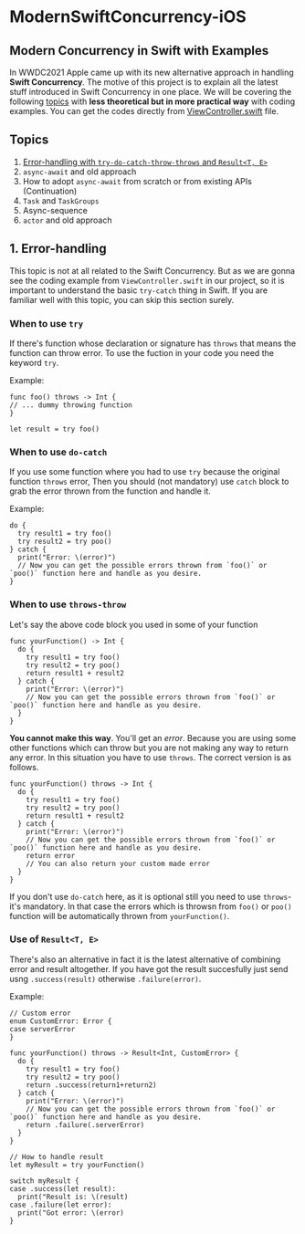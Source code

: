 # ModernSwiftConcurrency-iOS

## Modern Concurrency in Swift with Examples

In WWDC2021 Apple came up with its new alternative approach in handling **Swift Concurrency**. The motive of this project is to explain all the latest stuff introduced in Swift Concurrency in one place. We will be covering the following [topics](#topics) with **less theoretical but in more practical way** with coding examples. You can get the codes directly from [ViewController.swift](https://github.com/MahiAlJawad/ModernSwiftConcurrency-iOS/blob/main/ModernSwiftConcurrency-iOS/ViewController.swift) file.

## Topics
1. [Error-handling with `try-do-catch-throw-throws` and `Result<T, E>`](#1-error-handling)
2. `async-await` and old approach
3. How to adopt `async-await` from scratch or from existing APIs (Continuation)
4. `Task` and `TaskGroups`
5. Async-sequence
6. `actor` and old approach

## 1. Error-handling

This topic is not at all related to the Swift Concurrency. But as we are gonna see the coding example from `ViewController.swift` in our project, so it is important to understand the basic `try-catch` thing in Swift. If you are familiar well with this topic, you can skip this section surely.

### When to use `try`
If there's function whose declaration or signature has `throws` that means the function can throw error. To use the fuction in your code you need the keyword `try`.

Example:

```
func foo() throws -> Int {
// ... dummy throwing function
}

let result = try foo()
```

### When to use `do-catch`
If you use some function where you had to use `try` because the original function `throws` error, Then you should (not mandatory) use `catch` block to grab the error thrown from the function and handle it.

Example:

```
do {
  try result1 = try foo()
  try result2 = try poo()
} catch {
  print("Error: \(error)")
  // Now you can get the possible errors thrown from `foo()` or `poo()` function here and handle as you desire. 
}
```

### When to use `throws-throw`
Let's say the above code block you used in some of your function

```
func yourFunction() -> Int {
  do {
    try result1 = try foo()
    try result2 = try poo()
    return result1 + result2
  } catch {
    print("Error: \(error)")
    // Now you can get the possible errors thrown from `foo()` or `poo()` function here and handle as you desire. 
  }
}
```

**You cannot make this way**. You'll get an *error*. Because you are using some other functions which can throw but you are not making any way to return any error. In this situation you have to use `throws`. The correct version is as follows.


```
func yourFunction() throws -> Int {
  do {
    try result1 = try foo()
    try result2 = try poo()
    return result1 + result2
  } catch {
    print("Error: \(error)")
    // Now you can get the possible errors thrown from `foo()` or `poo()` function here and handle as you desire. 
    return error 
    // You can also return your custom made error
  }
}
```
If you don't use `do-catch` here, as it is optional still you need to use `throws`- it's mandatory. In that case the errors which is throwsn from `foo()` or `poo()` function will be automatically thrown from `yourFunction()`.

### Use of `Result<T, E>`
There's also an alternative in fact it is the latest alternative of combining error and result altogether. If you have got the result succesfully just send usng `.success(result)` otherwise `.failure(error)`. 

Example:

```
// Custom error
enum CustomError: Error {
case serverError
}

func yourFunction() throws -> Result<Int, CustomError> {
  do {
    try result1 = try foo()
    try result2 = try poo()
    return .success(return1+return2)
  } catch {
    print("Error: \(error)")
    // Now you can get the possible errors thrown from `foo()` or `poo()` function here and handle as you desire. 
    return .failure(.serverError) 
  }
}
```

```
// How to handle result
let myResult = try yourFunction()

switch myResult {
case .success(let result):
  print("Result is: \(result)
case .failure(let error):
  print("Got error: \(error)
}
```
